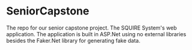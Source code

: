 # SeniorCapstone
The repo for our senior capstone project. The SQUIRE System's web application. The application is built in ASP.Net using no external libraries besides the Faker.Net library for generating fake data.
